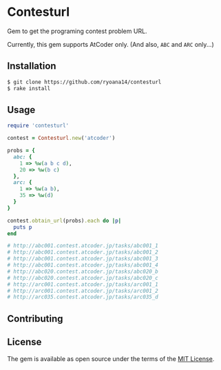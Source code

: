 # Contesturl

Gem to get the programing contest problem URL.

Currently, this gem supports AtCoder only.
(And also, `ABC` and `ARC` only...)

## Installation

```sh
$ git clone https://github.com/ryoana14/contesturl
$ rake install
```

## Usage

```ruby
require 'contesturl'

contest = Contesturl.new('atcoder')

probs = {
  abc: {
    1 => %w(a b c d),
    20 => %w(b c)
  },
  arc: {
    1 => %w(a b),
    35 => %w(d)
  }
}

contest.obtain_url(probs).each do |p|
  puts p
end

# http://abc001.contest.atcoder.jp/tasks/abc001_1
# http://abc001.contest.atcoder.jp/tasks/abc001_2
# http://abc001.contest.atcoder.jp/tasks/abc001_3
# http://abc001.contest.atcoder.jp/tasks/abc001_4
# http://abc020.contest.atcoder.jp/tasks/abc020_b
# http://abc020.contest.atcoder.jp/tasks/abc020_c
# http://arc001.contest.atcoder.jp/tasks/arc001_1
# http://arc001.contest.atcoder.jp/tasks/arc001_2
# http://arc035.contest.atcoder.jp/tasks/arc035_d
```


## Contributing


## License

The gem is available as open source under the terms of the [MIT License](http://opensource.org/licenses/MIT).

